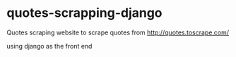# quotes-scrapping-django
Quotes scraping website to scrape quotes from http://quotes.toscrape.com/

using django as the front end
